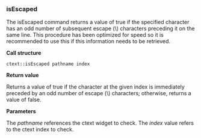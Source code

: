 ### isEscaped

The isEscaped command returns a value of true if the specified character has an odd number of subsequent escape (\\) characters preceding it on the same line.  This procedure has been optimized for speed so it is recommended to use this if this information needs to be retrieved.

**Call structure**

`ctext::isEscaped pathname index`

**Return value**

Returns a value of true if the character at the given index is immediately preceded by an odd number of escape (\\) characters; otherwise, returns a value of false.

**Parameters**

The _pathname_ references the ctext widget to check.  The _index_ value refers to the ctext index to check.